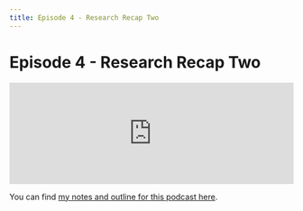 ```yaml
---
title: Episode 4 - Research Recap Two
---
```


# Episode 4 - Research Recap Two

<iframe src="https://omny.fm/shows/future-of-coding/4-research-recap-two/embed" width="100%" height="180" frameborder="0"></iframe>

You can find [my notes and outline for this podcast here](http://futureofcoding.org/journal#july-31-2017-202pm).
